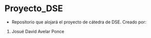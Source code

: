 # Proyecto_DSE
 
- Repositorio que alojará el proyecto de cátedra de DSE.
Creado por:
1. Josué David Avelar Ponce
